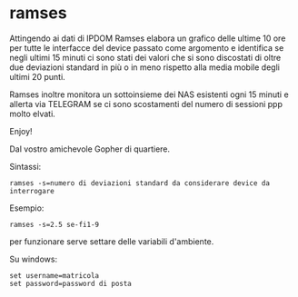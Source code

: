 # ramses

Attingendo ai dati di IPDOM Ramses elabora un grafico delle ultime 10 ore per tutte le interfacce del device passato come argomento e identifica se negli ultimi 15 minuti ci sono stati dei valori che si sono discostati di oltre due deviazioni standard in più o in meno rispetto alla media mobile degli ultimi 20 punti.

Ramses inoltre monitora un sottoinsieme dei NAS esistenti ogni 15 minuti e allerta via TELEGRAM se ci sono scostamenti del numero di sessioni ppp molto elvati.

Enjoy! 

Dal vostro amichevole Gopher di quartiere.

Sintassi: 
    
    ramses -s=numero di deviazioni standard da considerare device da interrogare

Esempio:

    ramses -s=2.5 se-fi1-9


per funzionare serve settare delle variabili d'ambiente.

Su windows:

    set username=matricola
    set password=password di posta